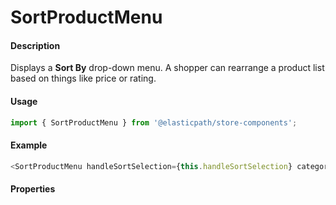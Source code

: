 # SortProductMenu

#### Description

Displays a **Sort By** drop-down menu. A shopper can rearrange a product list based on things like price or rating.

#### Usage

```js
import { SortProductMenu } from '@elasticpath/store-components';
```

#### Example

```js
<SortProductMenu handleSortSelection={this.handleSortSelection} categoryModel={categoryModel} />
```

#### Properties

<!-- PROPS -->
